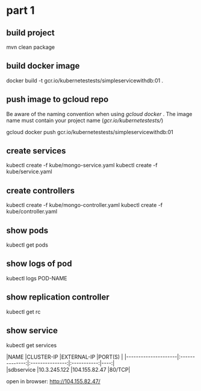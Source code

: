 # part 1
## build project

mvn clean package

## build docker image
docker build -t gcr.io/kubernetestests/simpleservicewithdb:01 .

## push image to gcloud repo

Be aware of the naming convention when using *gcloud docker* . The image name must contain your project name (*gcr.io/kubernetestests/*)

gcloud docker push gcr.io/kubernetestests/simpleservicewithdb:01

## create services
kubectl create -f kube/mongo-service.yaml
kubectl create -f kube/service.yaml

## create controllers
kubectl create -f kube/mongo-controller.yaml
kubectl create -f kube/controller.yaml

## show pods
kubectl get pods

## show logs of pod

kubectl logs POD-NAME

## show replication controller
kubectl get rc

## show service
kubectl get services

|NAME            |CLUSTER-IP     |EXTERNAL-IP     |PORT(S)     |
|---------------------|:--------------:|:---------------:|:-----------:|----:|  
|sdbservice   |10.3.245.122   |104.155.82.47   |80/TCP|      

open in browser: http://104.155.82.47/